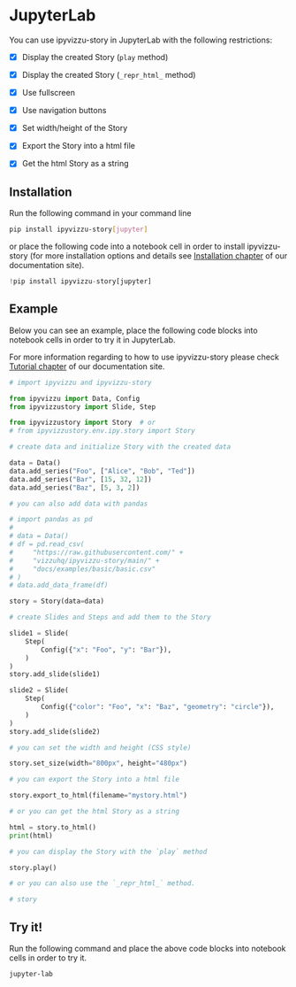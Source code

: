 # JupyterLab

You can use ipyvizzu-story in JupyterLab with the following restrictions:

- [x] Display the created Story (`play` method)
- [x] Display the created Story (`_repr_html_` method)
- [x] Use fullscreen
- [x] Use navigation buttons

- [x] Set width/height of the Story

- [x] Export the Story into a html file
- [x] Get the html Story as a string

## Installation

Run the following command in your command line

```sh
pip install ipyvizzu-story[jupyter]
```

or place the following code into a notebook cell in order to install ipyvizzu-story (for more installation options and details see [Installation chapter](../installation.md) of our documentation site).

```python
!pip install ipyvizzu-story[jupyter]
```

## Example

Below you can see an example, place the following code blocks into notebook cells in order to try it in JupyterLab.

For more information regarding to how to use ipyvizzu-story please check [Tutorial chapter](../tutorial.md) of our documentation site.

```python
# import ipyvizzu and ipyvizzu-story

from ipyvizzu import Data, Config
from ipyvizzustory import Slide, Step

from ipyvizzustory import Story  # or
# from ipyvizzustory.env.ipy.story import Story
```

```python
# create data and initialize Story with the created data

data = Data()
data.add_series("Foo", ["Alice", "Bob", "Ted"])
data.add_series("Bar", [15, 32, 12])
data.add_series("Baz", [5, 3, 2])

# you can also add data with pandas

# import pandas as pd
#
# data = Data()
# df = pd.read_csv(
#     "https://raw.githubusercontent.com/" +
#     "vizzuhq/ipyvizzu-story/main/" +
#     "docs/examples/basic/basic.csv"
# )
# data.add_data_frame(df)

story = Story(data=data)
```

```python
# create Slides and Steps and add them to the Story

slide1 = Slide(
    Step(
        Config({"x": "Foo", "y": "Bar"}),
    )
)
story.add_slide(slide1)

slide2 = Slide(
    Step(
        Config({"color": "Foo", "x": "Baz", "geometry": "circle"}),
    )
)
story.add_slide(slide2)
```

```python
# you can set the width and height (CSS style)

story.set_size(width="800px", height="480px")
```

```python
# you can export the Story into a html file

story.export_to_html(filename="mystory.html")

# or you can get the html Story as a string

html = story.to_html()
print(html)
```

```python
# you can display the Story with the `play` method

story.play()
```

```python
# or you can also use the `_repr_html_` method.

# story
```

## Try it!

Run the following command and place the above code blocks into notebook cells in order to try it.

```sh
jupyter-lab
```
